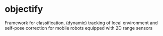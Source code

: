 objectify
=========

Framework for classification, (dynamic) tracking of local environment and self-pose correction for mobile robots equipped with 2D range sensors
